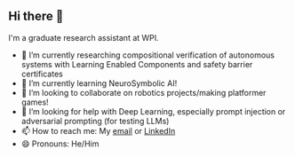 ## Hi there 👋

I'm a graduate research assistant at WPI.

- 🔭 I’m currently researching compositional verification of autonomous systems with Learning Enabled Components and safety barrier certificates
- 🌱 I’m currently learning NeuroSymbolic AI!
- 👯 I’m looking to collaborate on robotics projects/making platformer games!
- 🤔 I’m looking for help with Deep Learning, especially prompt injection or adversarial prompting (for testing LLMs)
- 📫 How to reach me: My [email](walia.rohan@gmail.com) or [LinkedIn](https://www.linkedin.com/in/rohan1702/)
- 😄 Pronouns: He/Him
